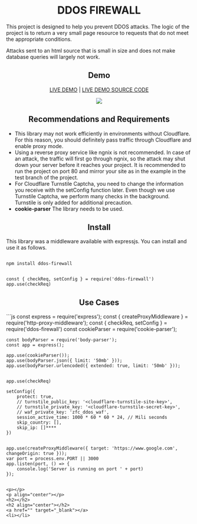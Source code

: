 <h1 align="center">DDOS FIREWALL</h1>
<p>This project is designed to help you prevent DDOS attacks. The logic of the project is to return a very small page resource to requests that do not meet the appropriate conditions.</p>
<p>Attacks sent to an html source that is small in size and does not make database queries will largely not work.</p>

<h2 align="center">Demo</h2>

<p align="center"><a href="https://ddos-firewall-demo.zfc.com.tr/" target="_blank">LIVE DEMO</a> | 
<a href="https://github.com/zfcsoftware/ddos-firewall/tree/test" target="_blank">LIVE DEMO SOURCE CODE</a></p>

<p align="center"><img src="https://github.com/zfcsoftware/ddos-protection/assets/123484092/2bbb692b-c56f-4c7c-9a0e-d6c31a6ec292" /></p>

<h2 align="center">Recommendations and Requirements</h2>
<ul>
    <li>This library may not work efficiently in environments without Cloudflare. For this reason, you should definitely pass traffic through Cloudflare and enable proxy mode.</li>
    <li>Using a reverse proxy service like ngnix is not recommended. In case of an attack, the traffic will first go through ngnix, so the attack may shut down your server before it reaches your project. It is recommended to run the project on port 80 and mirror your site as in the example in the test branch of the project.</li>
    <li>For Cloudflare Turnstile Captcha, you need to change the information you receive with the setConfig function later. Even though we use Turnstile Captcha, we perform many checks in the background. Turnstile is only added for additional precaution.</li>
    <li><b>cookie-parser</b> The library needs to be used.</li>
</ul>

<h2 align="center">Install</h2>
<p>This library was a middleware available with expressjs. You can install and use it as follows.</p>
<pre><code class="language-bash">
npm install ddos-firewall
</code></pre>

<pre><code class="language-js">
const { checkReq, setConfig } = require('ddos-firewall')
app.use(checkReq)
</code></pre>

<h2 align="center">Use Cases</h2>
```js
    const express = require('express');
    const { createProxyMiddleware } = require('http-proxy-middleware');
    const { checkReq, setConfig } = require('ddos-firewall')
    const cookieParser = require('cookie-parser');

    const bodyParser = require('body-parser');
    const app = express();

    app.use(cookieParser());
    app.use(bodyParser.json({ limit: '50mb' }));
    app.use(bodyParser.urlencoded({ extended: true, limit: '50mb' }));


    app.use(checkReq)

    setConfig({
        protect: true,
        // turnstile_public_key: '<cloudflare-turnstile-site-key>',
        // turnstile_private_key: '<cloudflare-turnstile-secret-key>',
        // waf_private_key: 'zfc_ddos_waf',
        session_active_time: 1000 * 60 * 60 * 24, // Mili seconds
        skip_country: [],
        skip_ip: []****
    })


    app.use(createProxyMiddleware({ target: 'https://www.google.com', changeOrigin: true }));
    var port = process.env.PORT || 3000
    app.listen(port, () => {
        console.log('Server is running on port ' + port)
    });
```

<p></p>
<p align="center"></p>
<h2></h2>
<h2 align="center"></h2>
<a href="" target="_blank"></a>
<li></li>
